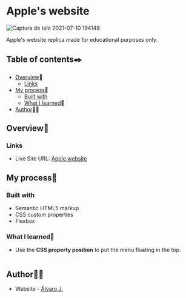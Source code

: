 # Apple's website
![Captura de tela 2021-07-10 194148](https://user-images.githubusercontent.com/86482525/125178001-e9ef3e80-e1b6-11eb-9bd3-f415c7f50637.png)

Apple's website replica made for educational purposes only.

## Table of contents✒️

- [Overview](#overview)🎯
  - [Links](#links)
- [My process](#my-process)🧩
  - [Built with](#built-with)
  - [What I learned](#what-i-learned)📝
- [Author](#author)🙋🏻

## Overview🎯

### Links

- Live Site URL: [Apple website](https://alvaro-j.github.io/apple-site/)

## My process🧩

### Built with

- Semantic HTML5 markup
- CSS custom properties
- Flexbox

### What I learned📝

- Use the <b>CSS property position</b> to put the menu floating in the top.
```css

```

## Author🙋🏻

- Website - [Álvaro J.](https://www.github.com/alvaro-j/)

